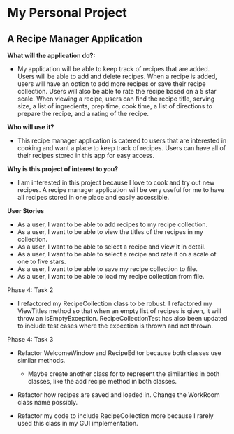 # **My Personal Project**

## **A Recipe Manager Application**

**What will the application do?:**

- My application will be able to keep track of recipes that are added. Users will be able to add and delete recipes. 
  When a recipe is added, users will have an option to add more recipes or save their recipe collection. Users will also
  be able to rate the recipe based on a 5 star scale. When viewing a recipe, users can find the recipe title, 
  serving size, a list of ingredients, prep time, cook time, a list of directions to prepare the recipe, and a rating
  of the recipe.
  
  
**Who will use it?**

- This recipe manager application is catered to users that are interested in cooking and want a place to keep track of recipes.
Users can have all of their recipes stored in this app for easy access.
  
**Why is this project of interest to you?**

- I am interested in this project because I love to cook and try out new recipes. A recipe manager application will be 
  very useful for me to have all recipes stored in one place and easily accessible.
  
**User Stories**

- As a user, I want to be able to add recipes to my recipe collection.
- As a user, I want to be able to view the titles of the recipes in my collection.
- As a user, I want to be able to select a recipe and view it in detail.
- As a user, I want to be able to select a recipe and rate it on a scale of one to five stars.
- As a user, I want to be able to save my recipe collection to file.
- As a user, I want to be able to load my recipe collection from file.

Phase 4: Task 2

- I refactored my RecipeCollection class to be robust. I refactored my ViewTitles method so that when an empty list of 
  recipes is given, it will throw an IsEmptyException. RecipeCollectionTest has also been updated to include test cases
  where the expection is thrown and not thrown.
  
Phase 4: Task 3

- Refactor WelcomeWindow and RecipeEditor because both classes use similar methods. 
  - Maybe create another class for to represent the similarities in both classes, like the add recipe method in both classes.
  
- Refactor how recipes are saved and loaded in. Change the WorkRoom class name possibly.

- Refactor my code to include RecipeCollection more because I rarely used this class in my GUI implementation.


  